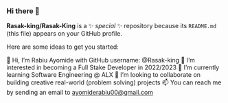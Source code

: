 ### Hi there 👋


**Rasak-king/Rasak-King** is a ✨ _special_ ✨ repository because its `README.md` (this file) appears on your GitHub profile.

Here are some ideas to get you started:

👋 Hi, I’m Rabiu Ayomide with GitHub username: @Rasak-king
👀 I’m interested in becoming a Full Stake Developer in 2022/2023
🌱 I’m currently learning Software Engineering @ ALX
💞️ I’m looking to collaborate on building creative real-world (problem solving) projects
📫 You can reach me by sending an email to ayomiderabiu00@gmail.com
